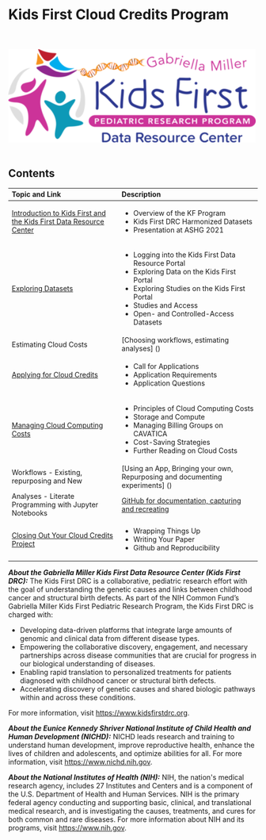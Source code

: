 # Kids First Cloud Credits Program

<br/><br/>
<img src="https://github.com/kids-first/kf-cloud-credits/blob/main/assets/kfdrc-logo-sm.png"  width="500" >
<br/><br/>

## Contents

| Topic and Link    | Description |
| :------------- | :--------------------------------------------------------------------------- |
| [Introduction to Kids First and the Kids First Data Resource Center](introduction.md) | <ul><li>Overview of the KF Program</li><li>Kids First DRC Harmonized Datasets</li><li>Presentation at ASHG 2021</li></ul>
| [Exploring Datasets](ExploringDatasets.md) | <ul><li>Logging into the Kids First Data Resource Portal</li><li>Exploring Data on the Kids First Portal</li><li>Exploring Studies on the Kids First Portal</li><li>Studies and Access</li><li>Open- and Controlled-Access Datasets</li></ul> |
| Estimating Cloud Costs | [Choosing workflows, estimating analyses] () |
| [Applying for Cloud Credits](applying.md) | <ul><li>Call for Applications</li><li>Application Requirements</li><li>Application Questions</li></ul> |
| [Managing Cloud Computing Costs](managingcosts.md) | <ul><li>Principles of Cloud Computing Costs</li><li>Storage and Compute</li><li>Managing Billing Groups on CAVATICA</li><li>Cost-Saving Strategies</li><li>Further Reading on Cloud Costs</li></ul> |
| Workflows - Existing, repurposing and New | [Using an App, Bringing your own, Repurposing and documenting experiments] ()|
| Analyses - Literate Programming with Jupyter Notebooks | [GitHub for documentation, capturing and recreating]() |
| [Closing Out Your Cloud Credits Project](closeout.md) | <ul><li>Wrapping Things Up</li><li>Writing Your Paper</li><li>Github and Reproducibility</li></ul> |

___About the Gabriella Miller Kids First Data Resource Center (Kids First DRC):___ 
The Kids First DRC is a collaborative, pediatric research effort with the goal of understanding the genetic causes and links between childhood cancer and structural birth defects. As part of the NIH Common Fund’s Gabriella Miller Kids First Pediatric Research Program, the Kids First DRC is charged with:
- Developing data-driven platforms that integrate large amounts of genomic and clinical data from different disease types.
- Empowering the collaborative discovery, engagement, and necessary partnerships across disease communities that are crucial for progress in our biological understanding of diseases.
- Enabling rapid translation to personalized treatments for patients diagnosed with childhood cancer or structural birth defects.
- Accelerating discovery of genetic causes and shared biologic pathways within and across these conditions.

For more information, visit https://www.kidsfirstdrc.org.

___About the Eunice Kennedy Shriver National Institute of Child Health and Human Development (NICHD):___ NICHD leads research and training to understand human development, improve reproductive health, enhance the lives of children and adolescents, and optimize abilities for all. For more information, visit https://www.nichd.nih.gov.

___About the National Institutes of Health (NIH):___ NIH, the nation's medical research agency, includes 27 Institutes and Centers and is a component of the U.S. Department of Health and Human Services. NIH is the primary federal agency conducting and supporting basic, clinical, and translational medical research, and is investigating the causes, treatments, and cures for both common and rare diseases. For more information about NIH and its programs, visit https://www.nih.gov.
